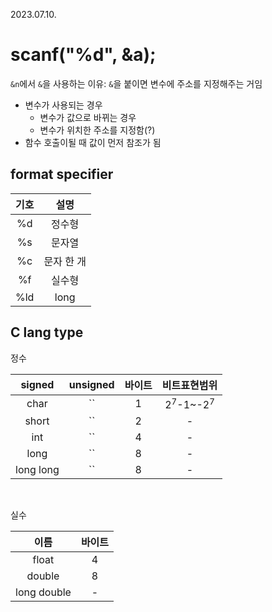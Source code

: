 2023.07.10.

# scanf("%d", &a);
```&n```에서 ```&```을 사용하는 이유: ```&```을 붙이면 변수에 주소를 지정해주는 거임
* 변수가 사용되는 경우
    * 변수가 값으로 바뀌는 경우
    * 변수가 위치한 주소를 지정함(?)
* 함수 호출이될 때 값이 먼저 참조가 됨

## format specifier
|기호|설명|
|:---:|:---:|
|%d|정수형|
|%s|문자열|
|%c|문자 한 개|
|%f|실수형|
|%ld|long|

## C lang type
정수

|signed|unsigned|바이트|비트표현범위|
|:---:|:---:|:---:|:---:|
|char|``|1|2<sup>7</sup>-1~-2<sup>7</sup>|
|short|``|2|-|
|int|``|4|-|
|long|``|8|-|
|long long|``|8|-|
<br>

실수

|이름|바이트|
|:---:|:---:|
|float|4|
|double|8|
|long double|-|

